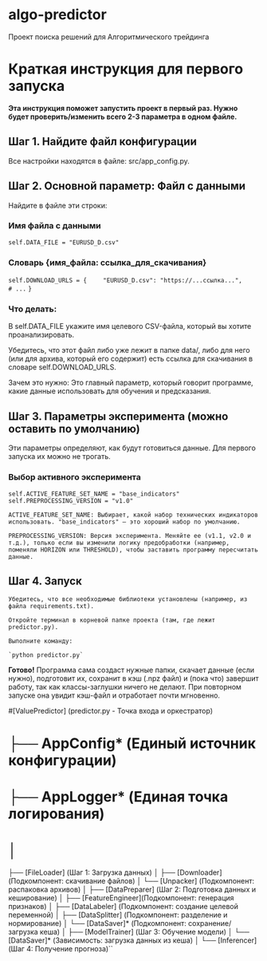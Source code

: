 # algo-predictor

Проект поиска решений для Алгоритмического трейдинга

# Краткая инструкция для первого запуска

**Эта инструкция поможет запустить проект в первый раз. Нужно будет проверить/изменить всего 2-3 параметра в одном файле.**

## Шаг 1. Найдите файл конфигурации

Все настройки находятся в файле: src/app_config.py.

## Шаг 2. Основной параметр: Файл с данными

Найдите в файле эти строки:
    
### Имя файла с данными

`self.DATA_FILE = "EURUSD_D.csv"`

### Словарь {имя_файла: ссылка_для_скачивания}

`self.DOWNLOAD_URLS = {`
`    "EURUSD_D.csv": "https://...ссылка...",`
`    # ...`
`}`

### Что делать:

В self.DATA_FILE укажите имя целевого CSV-файла, который вы хотите проанализировать.

Убедитесь, что этот файл либо уже лежит в папке data/, либо для него (или для архива, который его содержит) есть ссылка для скачивания в словаре self.DOWNLOAD_URLS.

Зачем это нужно: Это главный параметр, который говорит программе, какие данные использовать для обучения и предсказания.

## Шаг 3. Параметры эксперимента (можно оставить по умолчанию)

Эти параметры определяют, как будут готовиться данные. Для первого запуска их можно не трогать.
    
### Выбор активного эксперимента

`self.ACTIVE_FEATURE_SET_NAME = "base_indicators"`
`self.PREPROCESSING_VERSION = "v1.0"`

    ACTIVE_FEATURE_SET_NAME: Выбирает, какой набор технических индикаторов использовать. "base_indicators" — это хороший набор по умолчанию.

    PREPROCESSING_VERSION: Версия эксперимента. Меняйте ее (v1.1, v2.0 и т.д.), только если вы изменили логику предобработки (например, поменяли HORIZON или THRESHOLD), чтобы заставить программу пересчитать данные.

## Шаг 4. Запуск

    Убедитесь, что все необходимые библиотеки установлены (например, из файла requirements.txt).

    Откройте терминал в корневой папке проекта (там, где лежит predictor.py).

    Выполните команду:
        
    `python predictor.py`

**Готово!** Программа сама создаст нужные папки, скачает данные (если нужно), подготовит их, сохранит в кэш (.npz файл) и (пока что) завершит работу, так как классы-заглушки ничего не делают. При повторном запуске она увидит кэш-файл и отработает почти мгновенно.

#[ValuePredictor] (predictor.py - Точка входа и оркестратор)
# ├── AppConfig*            (Единый источник конфигурации)
# ├── AppLogger*            (Единая точка логирования)
# │
 ├── [FileLoader]          (Шаг 1: Загрузка данных)
 │    ├── [Downloader]     (Подкомпонент: скачивание файлов)
 │    └── [Unpacker]       (Подкомпонент: распаковка архивов)
 │
 ├── [DataPreparer]        (Шаг 2: Подготовка данных и кеширование)
 │    ├── [FeatureEngineer](Подкомпонент: генерация признаков)
 │    ├── [DataLabeler]    (Подкомпонент: создание целевой переменной)
 │    ├── [DataSplitter]   (Подкомпонент: разделение и нормирование)
 │    └── [DataSaver]*     (Подкомпонент: сохранение/загрузка кеша)
 │
 ├── [ModelTrainer]        (Шаг 3: Обучение модели)
 │    └── [DataSaver]*     (Зависимость: загрузка данных из кеша)
 │
 └── [Inferencer]          (Шаг 4: Получение прогноза)``
